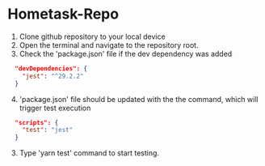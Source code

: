 # Hometask-Repo

1. Clone github repository to your local device
2. Open the terminal and navigate to the repository root.
3. Check the 'package.json' file if the dev dependency was added

```json
  "devDependencies": {
    "jest": "^29.2.2"
  }
```
4. 'package.json' file should be updated with the the command, which will trigger test execution

```json
  "scripts": {
    "test": "jest"
  }
```
3. Type 'yarn test' command to start testing.